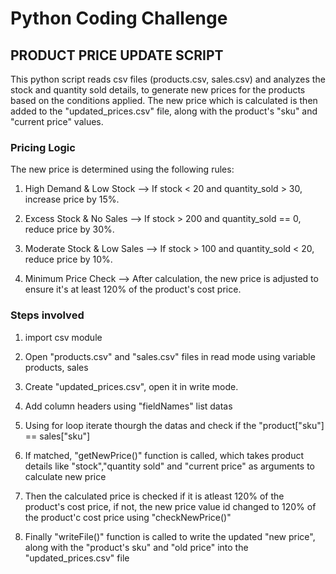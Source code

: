 # Python Coding Challenge

## PRODUCT PRICE UPDATE SCRIPT

This python script reads csv files (products.csv, sales.csv) and analyzes the stock and quantity sold details, to generate new prices for the products based on the conditions applied.
The new price which is calculated is then added to the "updated_prices.csv" file, along with the product's "sku" and "current price" values.

### Pricing Logic
The new price is determined using the following rules:

1. High Demand & Low Stock -->
If stock < 20 and quantity_sold > 30, increase price by 15%.

2. Excess Stock & No Sales -->
If stock > 200 and quantity_sold == 0, reduce price by 30%.

3. Moderate Stock & Low Sales -->
If stock > 100 and quantity_sold < 20, reduce price by 10%.

4. Minimum Price Check -->
After calculation, the new price is adjusted to ensure it's at least 120% of the product's cost price.

### Steps involved
 
1. import csv module
 
2. Open "products.csv" and "sales.csv" files in read mode using variable products, sales
 
3. Create "updated_prices.csv", open it in write mode.
 
4. Add column headers using "fieldNames" list datas
 
5. Using for loop iterate thourgh the datas and check if the "product["sku"] == sales["sku"]
 
6. If matched, "getNewPrice()" function is called, which takes product details like "stock","quantity sold" and "current price" as arguments to calculate new price
 
7. Then the calculated price is checked if it is atleast 120% of the product's cost price, if not, the new price value id changed to 120% of the product'c cost price using "checkNewPrice()"
 
8. Finally "writeFile()" function is called to write the updated "new price", along with the "product's sku" and "old price" into the "updated_prices.csv" file
